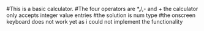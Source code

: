 #This is a basic calculator. 
#The four operators are *,/,- and + the calculator only accepts integer value entries 
#the solution is num type
#the onscreen keyboard does not work yet as i could not implement the functionality
